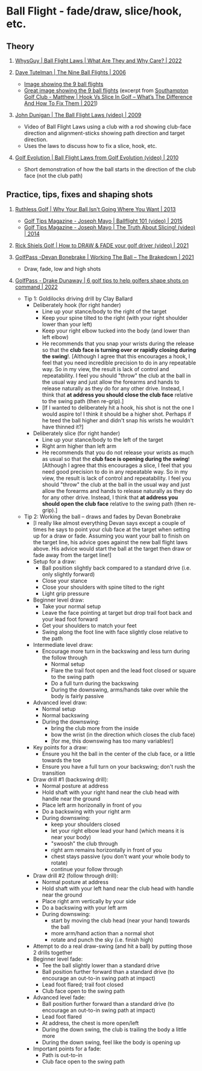 # Ball Flight - fade/draw, slice/hook, etc.

## Theory

1. [WhysGuy | Ball Flight Laws | What Are They and Why Care? | 2022](https://whygolf.com/blogs/whysguyscorner/golf-ball-flight-laws)

1. [Dave Tutelman | The Nine Ball Flights | 2006](http://www.tutelman.com/golf/ballflight/ballflight.php)
   - [Image showing the 9 ball flights](http://www.tutelman.com/golf/ballflight/ballflight/ballflight2.gif)
   - [Great image showing the 9 ball flights](https://southamptongolfclub.com/wp-content/uploads/Ball-Flight.jpg) (excerpt from
     [Southampton Golf Club - Matthew | Hook Vs Slice In Golf – What’s The Difference And How To Fix Them | 2021](https://southamptongolfclub.com/hook-vs-slice-in-golf/))

1. [John Dunigan | The Ball Flight Laws (video) | 2009](https://www.youtube.com/watch?v=Wnq6TiXw7wU)
   - Video of Ball Flight Laws using a club with a rod showing club-face direction and
     alignment-sticks showing path direction and target direction.
   - Uses the laws to discuss how to fix a slice, hook, etc.

1. [Golf Evolution | Ball Flight Laws from Golf Evolution (video) | 2010](https://www.youtube.com/watch?v=eEHiY5iv5u4)
   - Short demonstration of how the ball starts in the direction of the club face (not the club path)


## Practice, tips, fixes and shaping shots

1. [Ruthless Golf | Why Your Ball Isn't Going Where You Want | 2013](https://www.ruthlessgolf.com/2013/09/why-your-ball-isnt-going-where-you-want.html)
   - [Golf Tips Magazine - Joseph Mayo | Ballflight 101 (video) | 2015](https://www.youtube.com/watch?v=wAIewIVTasI)
   - [Golf Tips Magazine - Joseph Mayo | The Truth About Slicing! (video) | 2014](https://www.youtube.com/watch?v=xtyiRYHROfk)

1. [Rick Shiels Golf | How to DRAW & FADE your golf driver (video) | 2021](https://www.youtube.com/watch?v=4CAMWevKkBU)

1. [GolfPass -Devan Bonebrake | Working The Ball – The Brakedown | 2021](https://www.golfpass.com/watch/the-golf-fix/working-the-ball-the-brakedown)
   - Draw, fade, low and high shots

1. [GolfPass - Drake Dunaway | 6 golf tips to help golfers shape shots on command | 2022](https://www.golfpass.com/travel-advisor/articles/6-golf-tips-shape-shots-on-command)
   - Tip 1: Goldilocks driving drill by Clay Ballard
     * Deliberately hook (for right hander)
       + Line up your stance/body to the right of the target
       + Keep your spine tilted to the right (with your right shoulder lower than your left)
       + Keep your right elbow tucked into the body (and lower than left elbow)
       + He recommends that you snap your wrists during the release so that the **club face is turning over or rapidly closing
         during the swing**!.
         [Although I agree that this encourages a hook, I feel that you need incredible precision to do in any repeatable way.
         So in my view, the result is lack of control and repeatability. I feel you should "throw" the club at the ball in the
         usual way and just allow the forearms and hands to release naturally as they do for any other drive. Instead, I think
         that **at address you should close the club face** relative to the swing path (then re-grip).]
       + [If I wanted to deliberately hit a hook, his shot is not the one I would aspire to! I think it should be a higher
         shot. Perhaps if he teed the ball higher and didn't snap his wrists he wouldn't have thinned it?]
     * Deliberately slice (for right hander)
       + Line up your stance/body to the left of the target
       + Right arm higher than left arm
       + He recommends that you do not release your wrists as much as usual so that the **club face is opening during the swing**!
         [Although I agree that this encourages a slice, I feel that you need good precision to do in any repeatable way.
         So in my view, the result is lack of control and repeatability. I feel you should "throw" the club at the ball in the
         usual way and just allow the forearms and hands to release naturally as they do for any other drive. Instead, I think
         that **at address you should open the club face** relative to the swing path (then re-grip).]
   - Tip 2: Working the ball – draws and fades by Devan Bonebrake
     * [I really like almost everything Devan says except a couple of times he says to point
       your club face at the target when setting up for a draw or fade. Assuming you want your
       ball to finish on the target line, his advice goes against the new ball flight laws
       above. His advice would start the ball at the target then draw or fade away from the
       target line!]
     * Setup for a draw:
       + Ball position slightly back compared to a standard drive (i.e. only slightly forward)
       + Close your stance
       + Close your shoulders with spine tilted to the right
       + Light grip pressure
     * Beginner level draw:
       + Take your normal setup
       + Leave the face pointing at target but drop trail foot back and your lead foot forward
       + Get your shoulders to match your feet
       + Swing along the foot line with face slightly close relative to the path
     * Intermediate level draw:
       + Encourage more turn in the backswing and less turn during the follow through
         - Normal setup
         - Flare the trail foot open and the lead foot closed or square to the swing path
         - Do a full turn during the backswing
         - During the downswing, arms/hands take over while the body is fairly passive
     * Advanced level draw:
       + Normal setup
       + Normal backswing
       + During the downswing:
         - bring the club more from the inside
         - bow the wrist (in the direction which closes the club face)
         - [for me, this downswing has too many variables!]
     * Key points for a draw:
       + Ensure you hit the ball in the center of the club face, or a little towards the toe
       + Ensure you have a full turn on your backswing; don't rush the transition
     * Draw drill #1 (backswing drill):
       + Normal posture at address
       + Hold shaft with your right hand near the club head with handle near the ground
       + Place left arm horizonally in front of you
       + Do a backswing with your right arm
       + During downswing:
         - keep your shoulders closed
         - let your right elbow lead your hand (which means it is near your body)
         - "swoosh" the club through
         - right arm remains horizontally in front of you
         - chest stays passive (you don't want your whole body to rotate)
         - continue your follow through
     * Draw drill #2 (follow through drill):
       + Normal posture at address
       + Hold shaft with your left hand near the club head with handle near the ground
       + Place right arm vertically by your side
       + Do a backswing with your left arm
       + During downswing:
         - start by moving the club head (near your hand) towards the ball
         - more arm/hand action than a normal shot
         - rotate and punch the sky (i.e. finish high)
     * Attempt to do a real draw-swing (and hit a ball) by putting those 2 drills together
     * Beginner level fade:
       + Tee the ball slightly lower than a standard drive
       + Ball position further forward than a standard drive (to encourage an out-to-in swing path at impact)
       + Lead foot flared; trail foot closed
       + Club face open to the swing path
     * Advanced level fade:
       + Ball position further forward than a standard drive (to encourage an out-to-in swing path at impact)
       + Lead foot flared
       + At address, the chest is more open/left
       + During the down swing, the club is trailing the body a little more
       + During the down swing, feel like the body is opening up
     * Important points for a fade:
       + Path is out-to-in
       + Club face open to the swing path

